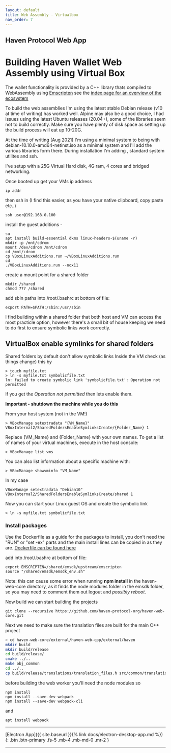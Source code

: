 ```yaml
---
layout: default
title: Web Assembly - Virtualbox
nav_order: 7
---
```

## Haven Protocol Web App
# Building Haven Wallet Web Assembly using Virtual Box

The wallet functionality is provided by a C++ library thats compiled to WebAssembly using [Emscripten](https://emscripten.org/) see the [index page for an overview of the ecosystem](index.md)

To build the web assemblies I'm using the latest stable Debian release (v10 at time of writing) has worked well. Alpine may also be a good choice, I had issues using the latest Ubuntu releases (20.04+), some of the libraries seem not to build correctly. Make sure you have plenty of disk space as setting up the build process will eat up 10-20G.

At the time of writing (Aug 2021) I'm using a minimal system to being with debian-10.10.0-amd64-netinst.iso as a minimal system and I'll add the various libraries form there. During installation I'm adding , standard system utilites and ssh.

I've setup with a 25G Virtual Hard disk, 4G ram, 4 cores and bridged networking.

Once booted up get your VMs ip address
```
ip addr
```
then ssh in (I find this easier, as you have your native clipboard, copy paste etc..)
```
ssh user@192.168.0.100
```
install the guest additions - 
```
su
apt install build-essential dkms linux-headers-$(uname -r)
mkdir -p /mnt/cdrom
mount /dev/cdrom /mnt/cdrom
cd /mnt/cdrom
cp VBoxLinuxAdditions.run ~/VBoxLinuxAdditions.run
cd
./VBoxLinuxAdditions.run --nox11
```
create a mount point for a shared folder

```
mkdir /shared
chmod 777 /shared
```
add sbin paths into /root/.bashrc at bottom of file:
```
export PATH=$PATH:/sbin:/usr/sbin
```

I find building within a shared folder that both host and VM can access the most practicle option, however there's a small bit of house keeping we need to do first to ensure symbolic links work correctly. 

## VirtualBox enable symlinks for shared folders
Shared folders by default don't allow symbolic links
Inside the VM check (as things change) this by
```
> touch myfile.txt
> ln -s myfile.txt symbolicfile.txt
ln: failed to create symbolic link 'symbolicfile.txt': Operation not permitted
```
If you get the *Operation not permitted* then lets enable them.

**Important - shutdown the machine while you do this**

From your host system (not in the VM!)
```
> VBoxManage setextradata "{VM_Name}" VBoxInternal2/SharedFoldersEnableSymlinksCreate/{Folder_Name} 1
```
Replace {VM_Name} and {Folder_Name} with your own names. To get a list of names of your virtual machines, execute in the host console:
```
> VBoxManage list vms
```
 You can also list information about a specific machine with:
```
> VBoxManage showvminfo "VM_Name"
```
In my case 
```
VBoxManage setextradata "Debian10" VBoxInternal2/SharedFoldersEnableSymlinksCreate/shared 1
```
Now you can start your Linux guest OS and create the symbolic link
```
> ln -s myfile.txt symbolicfile.txt
```

### Install packages
Use the Dockerfile as a guide for the packages to install, you don't need the "RUN" or "set -ex" parts and the main install lines can be copied in as they are. [Dockerfile can be found here](scripts/Dockerfile)

add into /root/.bashrc at bottom of file:
```
export EMSCRIPTEN=/shared/emsdk/upstream/emscripten
source "/shared/emsdk/emsdk_env.sh"
```
Note: this can cause some error when running **npm install** in the haven-web-core directory, as it finds the node modules folder in the emsdk folder, so you may need to comment them out logout and *possibly reboot*.


Now build we can start building the projects
```
git clone --recursive https://github.com/haven-protocol-org/haven-web-core.git
```
Next we need to make sure the translation files are built for the main C++ project
```bash
> cd haven-web-core/external/haven-web-cpp/external/haven
mkdir build
mkdir build/release
cd build/release/
cmake ../..
make obj_common
cd ../..
cp build/release/translations/translation_files.h src/common/translation_files.h
```

before building the web worker you'll need the node modules so
```
npm install
npm install --save-dev webpack
npm install --save-dev webpack-cli
```
and 
```
apt install webpack
```


---
[Electron App]({{ site.baseurl }}{% link docs/electron-desktop-app.md %}){: .btn .btn-primary .fs-5 .mb-4 .mb-md-0 .mr-2 }

---
